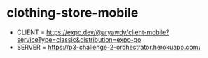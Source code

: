 # clothing-store-mobile

- CLIENT = https://expo.dev/@aryawdy/client-mobile?serviceType=classic&distribution=expo-go
- SERVER = https://p3-challenge-2-orchestrator.herokuapp.com/
